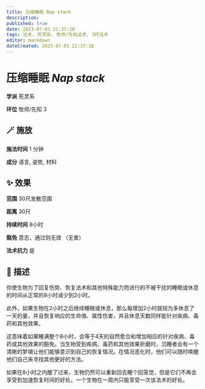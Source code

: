 ```yaml
---
title: 压缩睡眠 Nap stack
description: 
published: true
date: 2023-07-03 21:37:18
tags: 法术, 死灵系, 牧师/先知法术, 3环法术
editor: markdown
dateCreated: 2023-07-03 21:37:18
---
```


# **压缩睡眠** *Nap stack*

**学派** 死灵系 

**环位** 牧师/先知 3

## 🪄 施放

**施法时间** 1 分钟

**成分** 语言, 姿势, 材料

## ✨ 效果  

**范围** 30尺发散范围

**距离** 30尺  

**持续时间** 8小时 

**豁免** 意志，通过则无效 （无害）

**法术抗力** 是

## 📖 描述

你使生物为了回复伤势、恢复法术和其他特殊能力而进行的不被干扰的睡眠或休息的时间从正常的8小时减少到2小时。

此外，如果生物在2小时之后继续睡眠或休息，那么每增加2小时就视为多休息了一天的量，并且恢复响应的生命值、属性伤害，并且休息天数同样能针对疾病、毒药和其他效果。

这意味着如果睡满整个8小时，会等于4天的自然愈合和增加相应的针对疾病、毒药或其他效果的豁免。当生物受到疾病、毒药和其他效果折磨时，沉睡者会有一个清晰的梦境让他们能够意识到自己的恢复情况。在情况恶化时，他们可以随时唤醒他们自己来寻找其他更好的方法。

如果在8小时之内醒了过来，生物仍然可以重新回去睡个回笼觉，但是它们不再会享受到加速恢复时间的好处。一个生物在一周内只能享受一次该法术的好处。
    